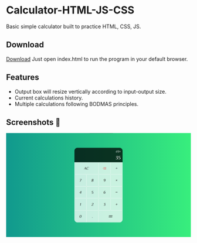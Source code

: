 # Calculator-HTML-JS-CSS
 Basic simple calculator built to practice HTML, CSS, JS.

## Download
[Download](https://github.com/vishakhg98/Inventory-Management-System/archive/master.zip)
Just open index.html to run the program in your default browser.

## Features
* Output box will resize vertically according to input-output size.
* Current calculations history.
* Multiple calculations following BODMAS principles.


## Screenshots 📸
![SS](https://github.com/vishakhg98/Calculator/blob/main/Screenshot/Calculator.png)
